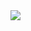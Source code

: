 <a href="https://github.com/anuraghazra/github-readme-stats">
  <img align="left" src="https://github-readme-stats.vercel.app/api?username=sdfadsfsdf&count_private=true&show_icons=true" />
</a>
